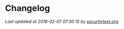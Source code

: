 # Changelog

_Last updated at 2018-02-07 07:30:15 by [securitytext.org](https://securitytext.org)._
